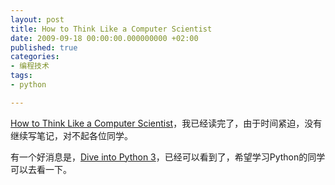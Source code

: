```yaml
---
layout: post
title: How to Think Like a Computer Scientist
date: 2009-09-18 00:00:00.000000000 +02:00
published: true
categories:
- 编程技术
tags:
- python

---
```


[How to Think Like a Computer Scientist](http://openbookproject.net//thinkCSpy/index.html)，我已经读完了，由于时间紧迫，没有继续写笔记，对不起各位同学。

有一个好消息是，[Dive into Python 3](http://diveintopython3.org/installing-python.html)，已经可以看到了，希望学习Python的同学可以去看一下。
